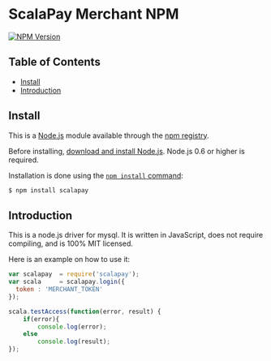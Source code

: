 
# ScalaPay Merchant NPM

[![NPM Version][npm-version-image]][npm-url]

## Table of Contents
- [Install](#install)
- [Introduction](#introduction)

## Install

This is a [Node.js](https://nodejs.org/en/) module available through the [npm registry](https://www.npmjs.com/).

Before installing, [download and install Node.js](https://nodejs.org/en/download/). Node.js 0.6 or higher is required.

Installation is done using the [`npm install` command](https://docs.npmjs.com/getting-started/installing-npm-packages-locally):

```sh
$ npm install scalapay
```

## Introduction

This is a node.js driver for mysql. It is written in JavaScript, does not
require compiling, and is 100% MIT licensed.

Here is an example on how to use it:

```js
var scalapay  = require('scalapay');
var scala     = scalapay.login({
  token : 'MERCHANT_TOKEN'
});

scala.testAccess(function(error, result) {
	if(error){
		console.log(error);
	else
		console.log(result);
});
```

[npm-url]: https://npmjs.org/package/scalapay
[npm-version-image]: https://badgen.net/npm/v/scalapay

